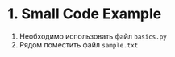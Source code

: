 # 1. Small Code Example

1. Необходимо использовать файл `basics.py`
2. Рядом поместить файл `sample.txt`
